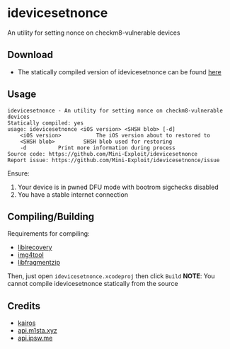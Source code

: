 # idevicesetnonce
An utility for setting nonce on checkm8-vulnerable devices
## Download
* The statically compiled version of idevicesetnonce can be found [here](https://github.com/Mini-Exploit/idevicesetnonce/releases/latest)
## Usage
```
idevicesetnonce - An utility for setting nonce on checkm8-vulnerable devices
Statically compiled: yes
usage: idevicesetnonce <iOS version> <SHSH blob> [-d]
    <iOS version>           The iOS version about to restored to
    <SHSH blob>         SHSH blob used for restoring
    -d          Print more information during process
Source code: https://github.com/Mini-Exploit/idevicesetnonce
Report issue: https://github.com/Mini-Exploit/idevicesetnonce/issue
```
Ensure:
1. Your device is in pwned DFU mode with bootrom sigchecks disabled
2. You have a stable internet connection
## Compiling/Building
Requirements for compiling:
* [libirecovery](https://github.com/libimobiledevice/libirecovery)
* [img4tool](http://github.com/tihmstar/img4tool)
* [libfragmentzip](https://github.com/tihmstar/libfragmentzip)

Then, just open `idevicesetnonce.xcodeproj` then click `Build`
**NOTE**: You cannot compile idevicesetnonce statically from the source
 
## Credits
* [kairos](https://github.com/dayt0n/kairos)
* [api.m1sta.xyz](api.m1sta.xyz)
* [api.ipsw.me](api.ipsw.me)


